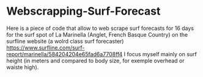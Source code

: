 # Webscrapping-Surf-Forecast
Here is a piece of code that allow to web scrape surf forecasts for 16 days for the surf spot of La Marinella (Anglet, French Basque Country) on the surfline 
website (a wolrd class surf forecaster) https://www.surfline.com/surf-report/marinella/584204204e65fad6a7708ff4
I focus myself mainly on surf height (in meters and compared to body size, for exemple overhead or waiste high).
